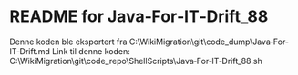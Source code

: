 # README for Java‐For‐IT‐Drift_88
Denne koden ble eksportert fra C:\WikiMigration\git\code_dump\Java‐For‐IT‐Drift.md
Link til denne koden: C:\WikiMigration\git\code_repo\ShellScripts\Java‐For‐IT‐Drift_88.sh
